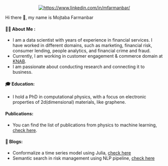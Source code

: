 
<p align="center">
<a href="https://linkedin.com/in/https://www.linkedin.com/in/mfarmanbar/" target="blank"><img align="center" src="https://img.shields.io/badge/Linkedin-Follow-blue.svg" alt="https://www.linkedin.com/in/mfarmanbar/"/></a>
</p>


Hi there 👋, my name is Mojtaba Farmanbar
 
 #### :technologist: About Me :
- I am a data scientist with years of experience in financial services. I have worked in different domains, such as marketing, financial risk, consumer lending, people analytics, and financial crime and fraud.
- Currently, I am working in customer engagement & commerce domain at [KNAB](https://www.knab.nl/).
- I am passionate about conducting research and connecting it to business.

#### 🎓 Education:
- I hold a PhD in computational physics, with a focus on electronic properties of 2d(dimensional) materials, like graphene. 

#### Publications:
- You can find the list of publications from physics to machine learning, [check here](https://scholar.google.com/citations?hl=en&user=2CR9_jYAAAAJ&view_op=list_works).

#### 📝 Blogs:
- Conformalize a time series model using Julia, [check here](https://medium.com/juliazoid/conformalize-a-time-series-model-using-julia-b8f72c3f72aa)
- Semantic search in risk management using NLP pipeline, [check here](https://medium.com/ing-blog/semantic-search-in-risk-management-using-nlp-pipeline-8ef634a022b7)






<!--
**MojiFarmanbar/MojiFarmanbar** is a ✨ _special_ ✨ repository because its `README.md` (this file) appears on your GitHub profile.

Here are some ideas to get you started:

- 🔭 I’m currently working on ...
- 🌱 I’m currently learning ...
- 👯 I’m looking to collaborate on ...
- 🤔 I’m looking for help with ...
- 💬 Ask me about ...
- 📫 How to reach me: ...
- 😄 Pronouns: ...
- ⚡ Fun fact: ...

for badges, use this one
https://hendrasob.github.io/badges/

this one is also nice:
https://www.sitepoint.com/github-profile-readme/
-->
